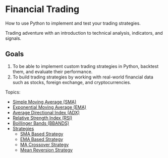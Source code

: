 # Financial Trading

How to use Python to implement and test your trading strategies.

Trading adventure with an introduction to technical analysis, indicators, and signals.


## Goals

1. To  be able to implement custom trading strategies in Python, backtest them, and evaluate their performance.
2. To build trading strategies by working with real-world financial data such as stocks, foreign exchange, and cryptocurrencies.


Topics:

- [Simple Moving Average (SMA)](notebooks/SAM.ipynb)
- [Exponential Moving Average (EMA)](notebooks/EMA.ipynb)
- [Average Directional Index (ADX)](notebooks/ADX.ipynb)
- [Relative Strength Index (RSI)](notebooks/RSI.ipynb)
- [Boillinger Bands (BBANDS)](notebooks/BBANDS.ipynb)
- [Strategies](notebooks/strategies/strategies.ipynb)
  - [SMA Based Strategy](notebooks/strategies/sma-based-strategy.ipynb)
  - [EMA Based Strategy](notebooks/strategies/ema-based-strategy.ipynb)
  - [MA Crossover Strategy](notebooks/strategies/ma-crossover-strategy.ipynb)
  - [Mean Reversion Strategy](notebooks/strategies/mean-reversion-strategy.ipynb)